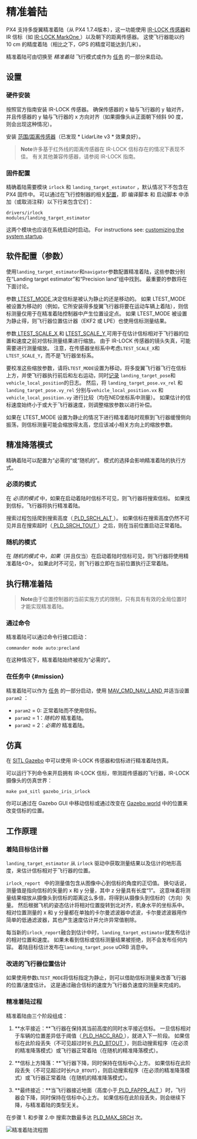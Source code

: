 # 精准着陆

PX4 支持多旋翼精准着陆（从 PX4 1.7.4版本），这一功能使用 [IR-LOCK 传感器](https://irlock.com/products/ir-lock-sensor-precision-landing-kit)和 IR 信标（如 [ IR-LOCK MarkOne ](https://irlock.com/collections/markone) ）以及朝下的距离传感器。 这使飞行器能以约 10 cm 的精度着陆（相比之下，GPS 的精度可能达到几米）。

精准着陆可由切换至 *精准着陆* 飞行模式或作为 [任务](#mission) 的一部分来启动。

## 设置

### 硬件安装

按照官方指南安装 IR-LOCK 传感器。 确保传感器的 x 轴与飞行器的 y 轴对齐，并且传感器的 y 轴与飞行器的 x 方向对齐（如果摄像头从正面朝下倾斜 90 度，则会出现这种情况）。

安装 [范围/距离传感器](../getting_started/sensor_selection.md#distance)（已发现 * LidarLite v3 * 效果良好）。

> **Note**许多基于红外线的距离传感器在 IR-LOCK 信标存在的情况下表现不佳。 有关其他兼容传感器，请参阅 IR-LOCK 指南。

### 固件配置

精确着陆需要模块 ` irlock ` 和 ` landing_target_estimator ` ，默认情况下不包含在 PX4 固件中。 可以通过在飞行控制器的相关[配置](https://github.com/PX4/Firmware/tree/master/cmake/configs)，即 编译脚本 和 启动脚本 中添加（或取消注释）以下行来包含它们：

    drivers/irlock
    modules/landing_target_estimator
    

这两个模块也应该在系统启动时启动。 For instructions see: [customizing the system startup](https://dev.px4.io/master/en/concept/system_startup.html#customizing-the-system-startup).

## 软件配置（参数）

使用` landing_target_estimator `和` navigator `参数配置精准着陆，这些参数分别在“Landing target estimator”和“Precision land”组中找到。 最重要的参数将在下面讨论。

参数[ LTEST_MODE ](../advanced_config/parameter_reference.md#LTEST_MODE) 决定信标是被认为静止的还是移动的。 如果 <LT> LTEST_MODE </code>被设置为移动的（例如，它所安装得多旋翼飞行器将要在运动车辆上着陆），则信标测量仅用于在精准着陆控制器中产生位置设定点。 如果<LT> LTEST_MODE </code> 被设置为静止得，则飞行器位置估计器（EKF2 或 LPE）也使用信标测量结果。

参数[ LTEST_SCALE_X ](../advanced_config/parameter_reference.md#LTEST_SCALE_X) 和 [ LTEST_SCALE_Y ](../advanced_config/parameter_reference.md#LTEST_SCALE_Y) 可用于在估计信标相对于飞行器的位置和速度之前对信标测量结果进行缩放。 由于 IR-LOCK 传感器的镜头失真，可能需要进行测量缩放。 注意，在传感器坐标系中考虑` LTEST_SCALE_X `和` LTEST_SCALE_Y `，而不是飞行器坐标系。

要校准这些缩放参数，请将` LTEST_MODE `设置为移动，将多旋翼飞行器飞行在信标上方，并使飞行器执行前后和左右运动，同时[记录](https://dev.px4.io/en/log/logging.html#configuration) ` landing_target_pose `和` vehicle_local_position `的日志。 然后，将 ` landing_target_pose.vx_rel ` 和 ` landing_target_pose.vy_rel ` 分别与` vehicle_local_position.vx ` 和 ` vehicle_local_position.vy ` 进行比较（均在NED坐标系中测量）。 如果估计的信标速度始终小于或大于飞行器速度，则调整缩放参数以进行补偿。

如果在 <LT> LTEST_MODE </code> 设置为静止的情况下进行精准着陆时观察到飞行器缓慢侧向振荡，则信标测量可能会缩放得太高，您应该减小相关方向上的缩放参数。

## 精准降落模式

精确着陆可以配置为“必需的”或“随机的”。 模式的选择会影响精准着陆的执行方式。

### 必须的模式

在 *必须的模式* 中，如果在启动着陆时信标不可见，则飞行器将搜索信标。 如果找到信标，飞行器将执行精准着陆。

搜索过程包括爬到搜索高度（[ PLD_SRCH_ALT ](../advanced_config/parameter_reference.md#PLD_SRCH_ALT)）。 如果信标在搜索高度仍然不可见并且在搜索超时（[ PLD_SRCH_TOUT ](../advanced_config/parameter_reference.md#PLD_SRCH_TOUT)）之后，则在当前位置启动正常着陆。

### 随机的模式

在 *随机的模式* 中，*如果*（并且仅当）在启动着陆时信标可见，则飞行器将使用精准着陆<0>。 如果此时不可见，则飞行器立即在当前位置执行正常着陆。

## 执行精准着陆

> **Note**由于位置控制器的当前实施方式的限制，只有具有有效的全局位置时才能实现精准着陆。

### 通过命令

精准着陆可以通过命令行接口启动：

    commander mode auto:precland
    

在这种情况下，精准着陆始终被视为“必需的”。

### 在任务中 {#mission}

精准着陆可以作为 [任务](../flying/missions.md) 的一部分启动，使用 [ MAV_CMD_NAV_LAND ](https://mavlink.io/en/messages/common.html#MAV_CMD_NAV_LAND) 并适当设置 ` param2 ` ：

- `param2` = 0: 正常着陆而不使用信标。
- ` param2 ` = 1：*随机的* 精准着陆。
- ` param2 ` = 2：*必需的* 精准着陆。

## 仿真

在 [SITL Gazebo](https://dev.px4.io/en/simulation/gazebo.html) 中可以使用 IR-LOCK 传感器和信标进行精准着陆仿真。

可以运行下列命令来开启拥有 IR-LOCK 信标，带测距传感器的飞行器，IR-LOCK 摄像头的仿真世界：

    make px4_sitl gazebo_iris_irlock
    

你可以通过在 Gazebo GUI 中移动信标或通过改变在 [Gazebo world](https://github.com/PX4/sitl_gazebo/blob/master/worlds/iris_irlock.world#L42) 中的位置来改变信标的位置。

## 工作原理

### 着陆目标估计器

`landing_target_estimator` 从 ` irlock ` 驱动中获取测量结果以及估计的地形高度，来估计信标相对于飞行器的位置。

`irlock_report ` 中的测量值包含从图像中心到信标的角度的正切值。 换句话说，测量值是指向信标的矢量的 x 和 y 分量，其中 z 分量具有长度“1”。 这意味着将测量结果缩放从摄像头到信标的距离这么多倍，将得到从摄像头到信标的（方向）矢量。 然后根据飞机的姿态估计将相对位置旋转到北对齐，机身水平的坐标系中。 相对位置测量的 x 和 y 分量都在单独的卡尔曼滤波器中滤波，卡尔曼滤波器用作简单的低通滤波器，其也产生速度估计并允许异常值剔除。

每当新的` irlock_report `融合到估计中时，` landing_target_estimator `就发布估计的相对位置和速度。 如果未看到信标或信标测量结果被拒绝，则不会发布任何内容。 着陆目标估计发布在` landing_target_pose ` uORB 消息中。

### 改进的飞行器位置估计

如果使用参数` LTEST_MODE `将信标指定为静止，则可以借助信标测量来改善飞行器的位置/速度估计。 这是通过融合信标的速度为飞行器负速度的测量来完成的。

### 精准着陆过程

精准着陆由三个阶段组成：

1. **水平接近：**飞行器在保持其当前高度的同时水平接近信标。 一旦信标相对于车辆的位置差异低于阈值（[ PLD_HACC_RAD ](../advanced_config/parameter_reference.md#PLD_HACC_RAD)），就进入下一阶段。 如果信标在此阶段丢失（不可见超过时长[ PLD_BTOUT ](../advanced_config/parameter_reference.md#PLD_BTOUT)），则启动搜索程序（在必须的精准降落模式）或飞行器正常着陆（在随机的精准降落模式）。

2. **信标上方降落：**飞行器下降，同时保持在信标中心上方。 如果信标在此阶段丢失（不可见超过时长` PLD_BTOUT `），则启动搜索程序（在必须的精准降落模式）或飞行器正常着陆（在随机的精准降落模式）。

3. **最终接近：**当飞行器接近地面（高度小于[ PLD_FAPPR_ALT ](../advanced_config/parameter_reference.md#PLD_FAPPR_ALT)）时，飞行器会下降，同时保持在信标中心上方。 如果信标在此阶段丢失，则会继续下降，与精准着陆的类型无关。

在步骤 1. 和步骤 2.中 搜索次数最多达 [PLD_MAX_SRCH](../advanced_config/parameter_reference.md#PLD_MAX_SRCH) 次。

![精准着陆流程图](../../assets/precision_land/precland-flow-diagram.png)